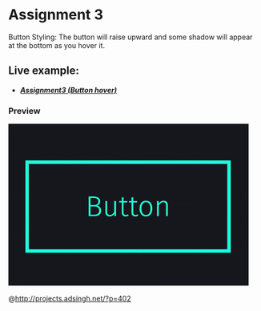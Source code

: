 # Assignment 3
Button Styling: The button will raise upward and some shadow will appear at the bottom as you hover it.
## Live example:
- ***[Assignment3 (Button hover)](https://codepen.io/arsh-deep-singh/full/MWbGPXE)***

<p text-align="center"><h3>Preview</h3></p>

![Demo](demo.gif)

@http://projects.adsingh.net/?p=402
